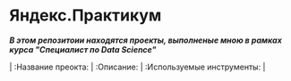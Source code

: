 # Яндекс.Практикум
***В этом репозитоии находятся проекты, выполненые мною в рамках курса "Специалист по Data Science"***

| :Название преокта:             | :Описание:           | :Используемые инструменты:                    |
